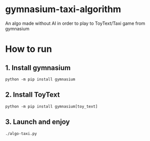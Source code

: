 # gymnasium-taxi-algorithm
An algo made without AI in order to play to ToyText/Taxi game from gymnasium

# How to run
## 1. Install gymnasium
`python -m pip install gymnasium`
## 2. Install ToyText
`python -m pip install gymnasium[toy_text]`
## 3. Launch and enjoy
`./algo-taxi.py`